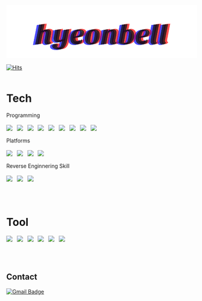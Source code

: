 <p align="center">
<img src="https://github.com/HyeonBell/hyeonbell/blob/main/hyeonbell.svg">
</p>

[![Hits](https://hits.seeyoufarm.com/api/count/incr/badge.svg?url=https%3A%2F%2Fgithub.com%2FHyeonBell%2Fhyeonbell&count_bg=%2379C83D&title_bg=%23555555&icon=&icon_color=%23E7E7E7&title=hits&edge_flat=false)](https://hits.seeyoufarm.com)
<br></br>

# Tech 
Programming <br></br>
<img src="https://img.shields.io/badge/Python-3766AB?style=flat-square&logo=Python&logoColor=white"/> &nbsp; <img src="https://img.shields.io/badge/Django-092E20?style=flat-square&logo=Django&logoColor=white"/> &nbsp; <img src="https://img.shields.io/badge/PowerShell-5391FE?style=flat-square&logo=PowerShell&logoColor=white"/> &nbsp; <img src="https://img.shields.io/badge/Javscript-F7DF1E?style=flat-square&logo=JavaScript&logoColor=white"/> &nbsp; <img src="https://img.shields.io/badge/GNU%20Bash-4EAA25?style=flat-square&logo=Gnu%20Bash&logoColor=white"/> &nbsp; <img src="https://img.shields.io/badge/Java-007396?style=flat-square&logo=Java&logoColor=white"/> &nbsp; <img src="https://img.shields.io/badge/MySQL-4479A1?style=flat-square&logo=MySQL&logoColor=white"/>  &nbsp; <img src="https://img.shields.io/badge/C-A8B9CC?style=flat-square&logo=C&logoColor=white"/> &nbsp; <img src="https://img.shields.io/badge/C%2B%2B-00599C?style=flat-square&logo=C++&logoColor=white"/>

Platforms <br></br>
<img src="https://img.shields.io/badge/Kali%20Linux-557C94?style=flat-square&logo=Kali%20Linux&logoColor=white"/> &nbsp; <img src="https://img.shields.io/badge/Ubuntu-E95420?style=flat-square&logo=Ubuntu&logoColor=white"/> &nbsp; <img src="https://img.shields.io/badge/Windows-0078D6?style=flat-square&logo=Windows&logoColor=white"/> &nbsp; <img src="https://img.shields.io/badge/Docker-2496ED?style=flat-square&logo=Docker&logoColor=white"/> &nbsp;

Reverse Enginnering Skill <br></br>
<img src="https://img.shields.io/badge/Android-3DDc84?style=flat-square&logo=Android&logoColor=black"/> &nbsp; <img src="https://img.shields.io/badge/Java-007396?style=flat-square&logo=Java&logoColor=white"/> &nbsp; <img src="https://img.shields.io/badge/Windows-0078D6?style=flat-square&logo=Windows&logoColor=white"/>

<br></br>

# Tool
<img src="https://img.shields.io/badge/Git-F05032?style=flat-square&logo=Git&logoColor=white"/> &nbsp; <img src="https://img.shields.io/badge/PyCharm-000000?style=flat-square&logo=PyCharm&logoColor=white"/> &nbsp; <img src="https://img.shields.io/badge/Vim-019733?style=flat-square&logo=Vim&logoColor=white"/> &nbsp; <img src="https://img.shields.io/badge/Atom-66595C?style=flat-square&logo=Atom&logoColor=white"/> &nbsp; <img src="https://img.shields.io/badge/Windows%20Terminal-4D4D4D?style=flat-square&logo=Windows%20Terminal&logoColor=white"/> &nbsp; <img src="https://img.shields.io/badge/VirtualBox-183A61?style=flat-square&logo=VirtualBox&logoColor=white"/> 

<br></br>
## Contact
 [![Gmail Badge](https://img.shields.io/badge/Gmail-d14836?style=flat-square&logo=Gmail&logoColor=white&link=mailto:hyeonbells@gmail.com)](mailto:hyeonbells@gmail.com)

